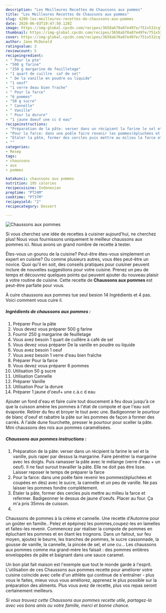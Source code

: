 ```yaml
---
description: "Les Meilleures Recettes de Chaussons aux pommes"
title: "Les Meilleures Recettes de Chaussons aux pommes"
slug: 4290-les-meilleures-recettes-de-chaussons-aux-pommes
date: 2020-06-03T19:47:50.120Z
image: https://img-global.cpcdn.com/recipes/3658ab70a87e497e/751x532cq70/chaussons-aux-pommes-photo-principale-de-la-recette.jpg
thumbnail: https://img-global.cpcdn.com/recipes/3658ab70a87e497e/751x532cq70/chaussons-aux-pommes-photo-principale-de-la-recette.jpg
cover: https://img-global.cpcdn.com/recipes/3658ab70a87e497e/751x532cq70/chaussons-aux-pommes-photo-principale-de-la-recette.jpg
author: Jane McDonald
ratingvalue: 3
reviewcount: 5
recipeingredient:
- " Pour la pte"
- "500 g farine"
- "250 g margarine de feuilletage"
- "1 quart de cuillre  caf de sel"
- " De la vanille en poudre ou liquide"
- "1 oeuf"
- "1 verre deau bien frache"
- " Pour la farce"
- "6 pommes"
- "50 g sucre"
- " Cannelle"
- " Vanille"
- " Pour la dorure"
- "1 jaune doeuf une cc d eau"
recipeinstructions:
- "Préparation de la pâte: verser dans un récipient la farine le sel et la vanille, puis raper par dessus la margarine. Faire pénétrer la margarine avec les doigts. Puis ramasser la pâte avec le mélange (verre d&#39;eau + un oeuf). Il ne faut surout travailler la pâte. Elle ne doit pas être lisse. Laisser reposer le temps de préparer la farce"
- "Pour la farce: dans une poêle faire revenir les pommes(épluchées et coupées en dès) avec le sucre, la cannelle et un peu de vanille. Ne pas laisser les pommes fondre complètement."
- "Étaler la pâte, former des cercles puis mettre au milieu la farce et refermer. Badigeonner le dessus de jaune d&#39;oeufs. Placer au four. Ça m&#39;a pris 35mns de cuisson."
- ""
categories:
- Resep
tags:
- chaussons
- aux
- pommes

katakunci: chaussons aux pommes 
nutrition: 195 calories
recipecuisine: Indonesian
preptime: "PT24M"
cooktime: "PT37M"
recipeyield: "2"
recipecategory: Dessert

---
```



![Chaussons aux pommes](https://img-global.cpcdn.com/recipes/3658ab70a87e497e/751x532cq70/chaussons-aux-pommes-photo-principale-de-la-recette.jpg)

Si vous cherchez une idée de recettes à cuisiner aujourd'hui, ne cherchez plus! Nous vous fournissons uniquement le meilleur chaussons aux pommes ici. Nous avons un grand nombre de recette à tester.

Êtes-vous un gourou de la cuisine? Peut-être êtes-vous simplement un expert en cuisine? Ou comme plusieurs autres, vous êtes peut-être un novice. Quoi qu'il en soit, des conseils pratiques pour cuisiner peuvent inclure de nouvelles suggestions pour votre cuisine. Prenez un peu de temps et découvrez quelques points qui peuvent ajouter du nouveau plaisir à votre routine de cuisine. Cette recette de <strong> Chaussons aux pommes </strong> est peut-être parfaite pour vous.

<!--inarticleads1-->

À cuire chaussons aux pommes tue seul besion 14 Ingrédients et 4 pas. Voici comment vous cuire il.

##### Ingrédients de chaussons aux pommes :

1. Préparer  Pour la pâte
1. Vous devez vous préparer 500 g farine
1. Fournir 250 g margarine de feuilletage
1. Vous avez besoin 1 quart de cuillère à café de sel
1. Vous devez vous préparer  De la vanille en poudre ou liquide
1. Vous avez besoin 1 oeuf
1. Vous avez besoin 1 verre d&#39;eau bien fraîche
1. Préparer  Pour la farce
1. Vous devez vous préparer 6 pommes
1. Utilisation 50 g sucre
1. Utilisation  Cannelle
1. Préparer  Vanille
1. Utilisation  Pour la dorure
1. Préparer 1 jaune d&#39;oeuf+ une c.à.c d eau


Ajouter un fond d&#39;eau et faire cuire tout doucement à feu doux jusqu&#39;à ce que la cuisson amène les pommes à l&#39;état de compote et que l&#39;eau soit évaporée. Retirer du feu et broyer le tout avec une. Badigeonner le pourtour de blanc d&#39;oeuf et rabattre la pâte sur les pommes de façon à former des carrés. À l&#39;aide dune fourchette, presser le pourtour pour sceller la pâte. Mini chaussons des rois aux pommes caramélisées. 

<!--inarticleads2-->

##### Chaussons aux pommes instructions :

1. Préparation de la pâte: verser dans un récipient la farine le sel et la vanille, puis raper par dessus la margarine. Faire pénétrer la margarine avec les doigts. Puis ramasser la pâte avec le mélange (verre d&#39;eau + un oeuf). Il ne faut surout travailler la pâte. Elle ne doit pas être lisse. Laisser reposer le temps de préparer la farce
1. Pour la farce: dans une poêle faire revenir les pommes(épluchées et coupées en dès) avec le sucre, la cannelle et un peu de vanille. Ne pas laisser les pommes fondre complètement.
1. Étaler la pâte, former des cercles puis mettre au milieu la farce et refermer. Badigeonner le dessus de jaune d&#39;oeufs. Placer au four. Ça m&#39;a pris 35mns de cuisson.
1. 


Chaussons de pommes à la crème et cannelle. Une recette d&#39;Automne pour un goûter en famille.. Pelez et épépinez les pommes,coupez-les en lamelles et faites-les revenir. Commencez par réaliser la compote de pommes en épluchant les pommes et en ôtant les trognons. Dans un faitout, sur feu moyen, ajoutez le beurre, les tranches de pommes, le sucre cassonnade, la gousse de vanille, la cannelle, la pincée de sel, et une cu… Les chaussons aux pommes comme ma grand-mère les faisait : des pommes entières enveloppées de pâte et baignant dans une sauce caramel. 

<!--inarticleads1-->

<p>
Un bon plat fait maison est l'exemple que tout le monde garde à l'esprit. L'utilisation de ces Chaussons aux pommes recette pour améliorer votre cuisine coïncide avec celle d'un athlète qui continue de s'entraîner - plus vous le faites, mieux vous vous améliorez, apprenez le plus possible sur la préparation des aliments. Plus vous avez de recette, plus vos repas seront certainement meilleurs.
</p>

<p>
<i>Si vous trouvez cette Chaussons aux pommes recette utile, partagez-la avec vos bons amis ou votre famille, merci et bonne chance.</i>
</p>

